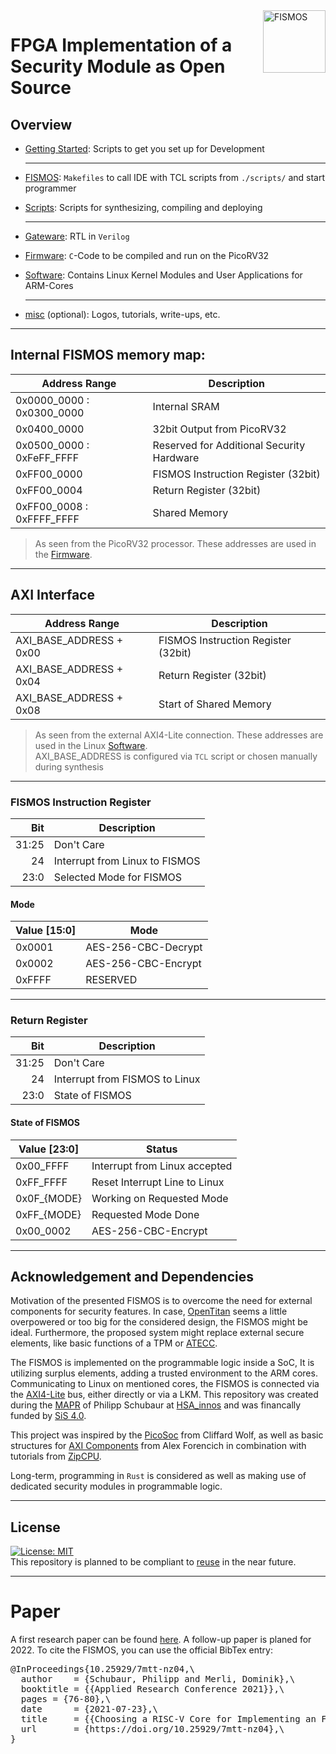 <img align="right" height="100" alt="FISMOS" title="FISMOS" src="misc/logo_FISMOS/Logo_FISMOS.conv.png"/>

# FPGA Implementation of a Security Module as Open Source

## Overview

* [Getting Started](getting_started/Readme.md): Scripts to get you set up for Development 

  ---
* [FISMOS](sys/Readme.md):  `Makefiles` to call IDE with TCL scripts from `./scripts/` and start programmer
* [Scripts](scripts/Readme.md): Scripts for synthesizing, compiling and deploying 

  ---
* [Gateware](hw/Readme.md): RTL in `Verilog`
* [Firmware](sw/Readme.md): `C`-Code to be compiled and run on the PicoRV32
* [Software](linux/README.md): Contains Linux Kernel Modules and User Applications for ARM-Cores

  ---
* [misc](misc/Readme.md) (optional): Logos, tutorials, write-ups, etc.

---

## Internal FISMOS memory map:


| Address Range            | Description                             |
| ------------------------ | --------------------------------------- |
| 0x0000_0000 : 0x0300_0000 | Internal SRAM                           |
| 0x0400_0000 | 32bit Output from PicoRV32                           |
| 0x0500_0000 : 0xFeFF_FFFF| Reserved for Additional Security Hardware                           |
| 0xFF00_0000 | FISMOS Instruction Register (32bit)                           |
| 0xFF00_0004 | Return Register (32bit)                           |
| 0xFF00_0008 : 0xFFFF_FFFF | Shared Memory                           |

> As seen from the PicoRV32 processor. These addresses are used in the [Firmware](sw/Readme.md).

---

## AXI Interface

| Address Range            | Description                             |
| ------------------------ | --------------------------------------- |
| AXI_BASE_ADDRESS + 0x00 | FISMOS Instruction Register (32bit)                           |
| AXI_BASE_ADDRESS + 0x04 | Return Register (32bit)                           |
| AXI_BASE_ADDRESS + 0x08 | Start of Shared Memory                           |

> As seen from the external AXI4-Lite connection. These addresses are used in the Linux [Software](sw/Readme.md).  
> AXI_BASE_ADDRESS is configured via `TCL` script or chosen manually during synthesis

---
### FISMOS Instruction Register

| Bit | Description                                               |
| -----: | --------------------------------------------------------- |
|  31:25 | Don't Care                                        |
|     24 | Interrupt  from Linux to FISMOS                               |
|     23:0 | Selected Mode for FISMOS                                 |

#### Mode 

| Value [15:0] | Mode |
|--|--|
| 0x0001 | AES-256-CBC-Decrypt |
| 0x0002 | AES-256-CBC-Encrypt |
| 0xFFFF | RESERVED |

---
### Return Register

| Bit | Description                                               |
| -----: | --------------------------------------------------------- |
|  31:25 | Don't Care                                       |
|     24 | Interrupt from FISMOS to Linux                                |
|     23:0 | State of FISMOS                                 |

#### State of FISMOS

| Value [23:0] | Status |
|--|--|
| 0x00_FFFF | Interrupt from Linux accepted |
| 0xFF_FFFF | Reset Interrupt Line to Linux |
| 0x0F_{MODE} | Working on Requested Mode |
| 0xFF_{MODE} | Requested Mode Done |
| 0x00_0002 | AES-256-CBC-Encrypt |

---
## Acknowledgement and Dependencies

Motivation of the presented FISMOS is to overcome the need for external components for security features.
In case, [OpenTitan](https://opentitan.org/) seems a little overpowered or too big for the considered design, the FISMOS might be ideal.
Furthermore, the proposed system might replace external secure elements, like basic functions of a TPM or [ATECC](https://www.microchip.com/en-us/product/ATECC608B).

The FISMOS is implemented on the programmable logic inside a SoC, It is utilizing surplus elements, adding a trusted environment to the ARM cores.
Communicating to Linux on mentioned cores, the FISMOS is connected via the [AXI4-Lite](https://www.xilinx.com/products/intellectual-property/axi_lite_ipif.html) bus, either directly or via a LKM.
This repository was created during the [MAPR](https://www.hs-augsburg.de/en/Electrical-Engineering/Applied-Research-in-Engineering-Sciences-MSc.html) of Philipp Schubaur at [HSA_innos](https://hsainnos.de) and was financally funded by [SiS 4.0](https://www.fim-rc.de/en/sis-4-0-secure-industry-4-0-in-swabia/).

This project was inspired by the [PicoSoc](https://github.com/YosysHQ/picorv32) from Cliffard Wolf, as well as basic structures for [AXI Components](https://github.com/alexforencich/verilog-axi) from Alex Forencich in combination with tutorials from [ZipCPU](https://zipcpu.com/).

Long-term, programming in `Rust` is considered as well as making use of dedicated security modules in programmable logic.

---
## License

[![License: MIT](https://img.shields.io/badge/License-MIT-yellow.svg)](https://opensource.org/licenses/MIT)  
This repository is planned to be compliant to [reuse](https://reuse.software/) in the near future. 

---
# Paper

A first research paper can be found [here](http://gateway-bayern.de/BV047383875). A follow-up paper is planed for 2022.
To cite the FISMOS, you can use the official BibTex entry:

<pre>
@InProceedings{10.25929/7mtt-nz04,\
  author    = {Schubaur, Philipp and Merli, Dominik},\
  booktitle = {{Applied Research Conference 2021}},\
  pages = {76-80},\
  date      = {2021-07-23},\
  title     = {{Choosing a RISC-V Core for Implementing an FPGA-Based Security Module}},\
  url       = {https://doi.org/10.25929/7mtt-nz04},\
}
</pre>

[website]: https://hsainnos.de